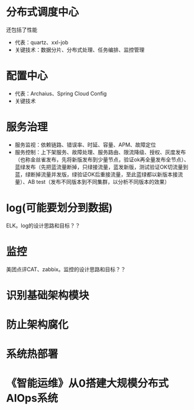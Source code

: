 # 分布式调度中心
还包括了性能
* 代表：quartz、xxl-job
* 关键技术：数据分片、分布式处理、任务编排、监控管理

# 配置中心
* 代表：Archaius、Spring Cloud Config
* 关键技术

# 服务治理
  * 服务监视：依赖链路、错误率、时延、容量、APM、故障定位
  * 服务控制：上下架服务、故障处理、服务路由、限流降级、授权、灰度发布（也称金丝雀发布，先将新版发布到少量节点，验证ok再全量发布全节点）、蓝绿发布（先把蓝流量断掉，只绿接流量，蓝发新版，测试验证OK切流量到蓝，绿断掉流量并发版，绿验证OK后重接流量，至此蓝绿都以新版本接流量）、AB test（发布不同版本到不同集群，以分析不同版本的效果）

# log(可能要划分到数据)
ELK。log的设计思路和目标？？

# 监控
美团点评CAT、zabbix。监控的设计思路和目标？？

# 识别基础架构模块
# 防止架构腐化
# 系统热部署
# 《智能运维》从0搭建大规模分布式AIOps系统
